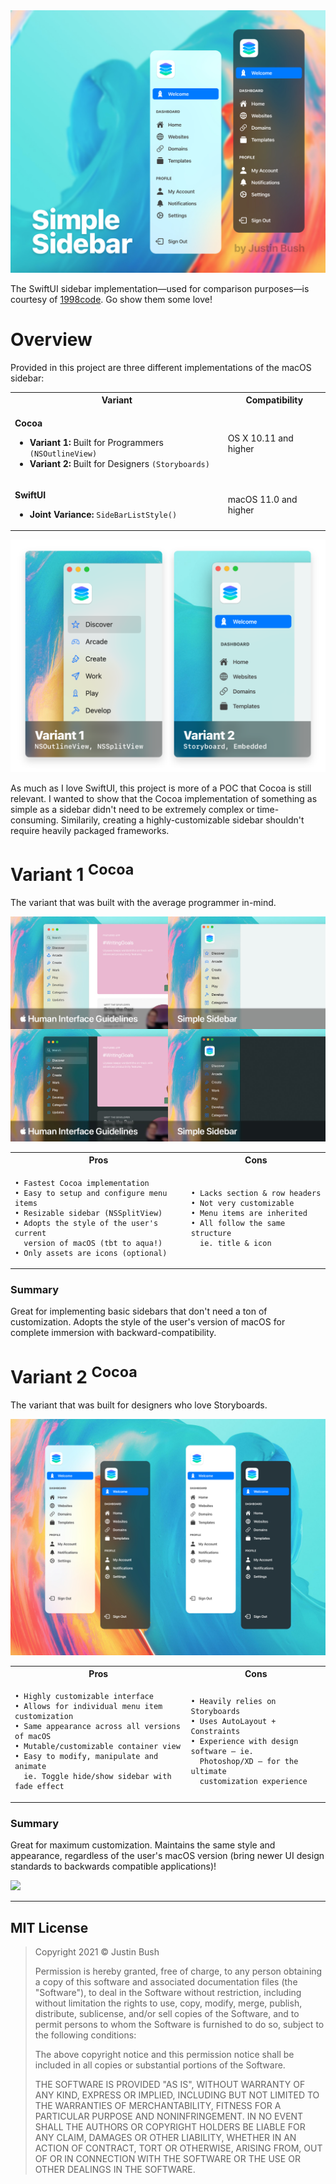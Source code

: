 <img src="Design/Header.jpg" />

The SwiftUI sidebar implementation—used for comparison purposes—is courtesy of [1998code](https://github.com/1998code/SwiftUI2-MacSidebar). Go show them some love!

# Overview
Provided in this project are three different implementations of the macOS sidebar:

<table><tr>
  <th>Variant</th>
  <th>Compatibility</th>
</tr>
<tr><td>
  
**Cocoa**

- **Variant 1:** Built for Programmers `(NSOutlineView)`
- **Variant 2:** Built for Designers `(Storyboards)`
        
</td><td>

OS X 10.11 and higher

</td></tr>
<tr><td>

**SwiftUI**

- **Joint Variance:** `SideBarListStyle()`

</td><td>

macOS 11.0 and higher

</td></tr></table>

<img src="Design/Variants.png" />

As much as I love SwiftUI, this project is more of a POC that Cocoa is still relevant. I wanted to show that the Cocoa implementation of something as simple as a sidebar didn't need to be extremely complex or time-consuming. Similarily, creating a highly-customizable sidebar shouldn't require heavily packaged frameworks.

# Variant 1 <sup>Cocoa</sup>

The variant that was built with the average programmer in-mind.

<img src="Design/GuidelineComparison.jpg" />

<table><tr>
  <th>Pros</th>
  <th>Cons</th>
</tr>
<tr><td>
  
```
• Fastest Cocoa implementation
• Easy to setup and configure menu items
• Resizable sidebar (NSSplitView)
• Adopts the style of the user's current
  version of macOS (tbt to aqua!)
• Only assets are icons (optional)
```
        
</td><td>

```
• Lacks section & row headers
• Not very customizable
• Menu items are inherited
• All follow the same structure
  ie. title & icon
```

</td></tr></table>

### Summary
Great for implementing basic sidebars that don't need a ton of customization. Adopts the style of the user's version of macOS for complete immersion with backward-compatibility.

# Variant 2 <sup>Cocoa</sup>

The variant that was built for designers who love Storyboards.

<img src="Design/Mockup.jpg" />

<table><tr>
  <th>Pros</th>
  <th>Cons</th>
</tr>
<tr><td>
  
```
• Highly customizable interface
• Allows for individual menu item customization 
• Same appearance across all versions of macOS
• Mutable/customizable container view
• Easy to modify, manipulate and animate
  ie. Toggle hide/show sidebar with fade effect
```
        
</td><td>

```
• Heavily relies on Storyboards
• Uses AutoLayout + Constraints
• Experience with design software – ie.
  Photoshop/XD – for the ultimate
  customization experience
```

</td></tr></table>

### Summary
Great for maximum customization. Maintains the same style and appearance, regardless of the user's macOS version (bring newer UI design standards to backwards compatible applications)!

<img src="Design/Demo.gif" />

----

## MIT License
> Copyright 2021 © Justin Bush
> 
> Permission is hereby granted, free of charge, to any person obtaining a copy of this software and associated documentation files (the "Software"), to deal in the Software without restriction, including without limitation the rights to use, copy, modify, merge, publish, distribute, sublicense, and/or sell copies of the Software, and to permit persons to whom the Software is furnished to do so, subject to the following conditions:
> 
> The above copyright notice and this permission notice shall be included in all copies or substantial portions of the Software.
> 
> THE SOFTWARE IS PROVIDED "AS IS", WITHOUT WARRANTY OF ANY KIND, EXPRESS OR IMPLIED, INCLUDING BUT NOT LIMITED TO THE WARRANTIES OF MERCHANTABILITY, FITNESS FOR A PARTICULAR PURPOSE AND NONINFRINGEMENT. IN NO EVENT SHALL THE AUTHORS OR COPYRIGHT HOLDERS BE LIABLE FOR ANY CLAIM, DAMAGES OR OTHER LIABILITY, WHETHER IN AN ACTION OF CONTRACT, TORT OR OTHERWISE, ARISING FROM, OUT OF OR IN CONNECTION WITH THE SOFTWARE OR THE USE OR OTHER DEALINGS IN THE SOFTWARE.
